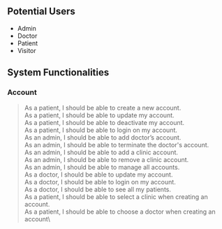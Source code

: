 ## Potential Users
- Admin 
- Doctor
- Patient
- Visitor

## System Functionalities
### Account 
> As a patient, I should be able to create a new account.\
As a patient, I should be able to update my account.\
As a patient, I should be able to deactivate my account.\
As a patient, I should be able to login on my account.\
As an admin, I should be able to add doctor’s account.\
As an admin, I should be able to terminate the doctor's account.\
As an admin, I should be able to add a clinic account.\
As an admin, I should be able to remove a clinic account.\
As an admin, I should be able to manage all accounts.\
As a doctor, I should be able to update my account.\
As a doctor, I should be able to login on my account.\
As a doctor, I should be able to see all my patients. \
As a patient, I should be able to select a clinic when creating an account.\
As a patient, I should be able to choose a doctor when creating an account\
